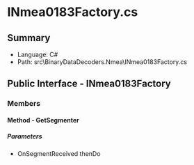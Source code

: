 ﻿# INmea0183Factory.cs

## Summary

* Language: C#
* Path: src\BinaryDataDecoders.Nmea\INmea0183Factory.cs

## Public Interface - INmea0183Factory

### Members

#### Method - GetSegmenter

#####  Parameters

 - OnSegmentReceived thenDo 

